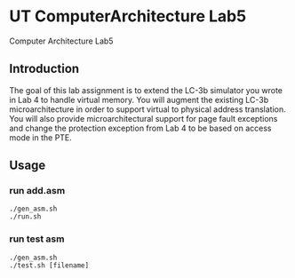 # UT ComputerArchitecture Lab5
Computer Architecture Lab5

## Introduction
The goal of this lab assignment is to extend the LC-3b simulator you wrote in Lab 4 to handle virtual memory. You will augment the existing LC-3b microarchitecture in order to support virtual to physical address translation. You will also provide microarchitectural support for page fault exceptions and change the protection exception from Lab 4 to be based on access mode in the PTE.

## Usage

### run add.asm
```
./gen_asm.sh
./run.sh
```

### run test asm
```
./gen_asm.sh
./test.sh [filename]
```
